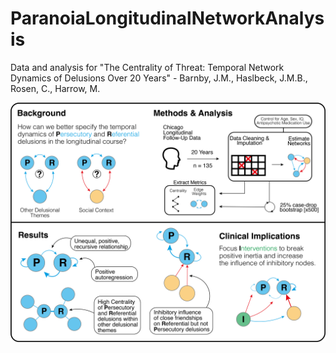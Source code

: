 # ParanoiaLongitudinalNetworkAnalysis
Data and analysis for "The Centrality of Threat: Temporal Network Dynamics of Delusions Over 20 Years" - Barnby, J.M., Haslbeck, J.M.B., Rosen, C., Harrow, M.

![Graphical Abstract](GraphicalAbstractNetworkParanoia.png)
